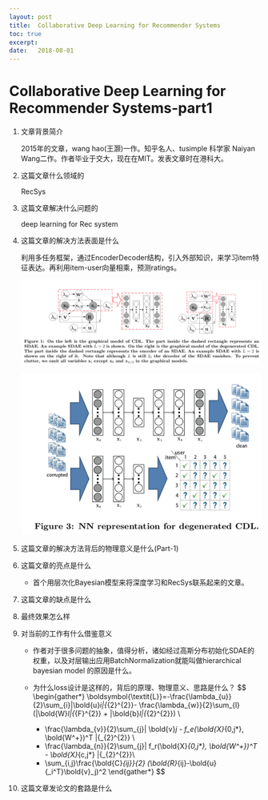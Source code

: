 ```yaml
---
layout: post
title:  Collaborative Deep Learning for Recommender Systems
toc: true 
excerpt: 
date:   2018-08-01
---
```

# Collaborative Deep Learning for Recommender Systems-part1

1. 文章背景简介

   2015年的文章，wang hao(王灏)一作。知乎名人、tusimple 科学家 Naiyan Wang二作。作者毕业于交大，现在在MIT。发表文章时在港科大。

2. 这篇文章什么领域的

   RecSys

3. 这篇文章解决什么问题的

   deep learning for Rec system

4. 这篇文章的解决方法表面是什么

   利用多任务框架，通过EncoderDecoder结构，引入外部知识，来学习item特征表达。再利用item-user向量相乘，预测ratings。

   ![image-20180801135823359](./_posts/static/pics/2018-08-01-cdl.png)

   ![image-20180801135900227](./_posts/static/pics/2018-08-01-cdl-2.png)

5. 这篇文章的解决方法背后的物理意义是什么(Part-1)

   

6. 这篇文章的亮点是什么

   - 首个用层次化Bayesian模型来将深度学习和RecSys联系起来的文章。

7. 这篇文章的缺点是什么

8. 最终效果怎么样

9. 对当前的工作有什么借鉴意义

   - 作者对于很多问题的抽象，值得分析，诸如经过高斯分布初始化SDAE的权重，以及对层输出应用BatchNormalization就能叫做hierarchical bayesian model 的原因是什么。

   - 为什么loss设计是这样的，背后的原理、物理意义、思路是什么？
     $$
     \begin{gather*}
     \boldsymbol{\textit{L}}=-\frac{\lambda_{u}}{2}\sum_{i}\|\bold{u}_i\|{_{2}^{2}}- \frac{\lambda_{w}}{2}\sum_{l}(\|\bold{W}_l\|{_{F}^{2}} + \|\bold{b}_l\|{_{2}^{2}}) \\
     - \frac{\lambda_{v}}{2}\sum_{j}\| \bold{v}_j - f_e(\bold{X}_{0,j*}, \bold{W^+})^T   \|{_{2}^{2}} \\
     - \frac{\lambda_{n}}{2}\sum_{j}\|  f_r(\bold{X}_{0,j*}, \bold{W^+})^T - \bold{X}_{c,j*}   \|{_{2}^{2}}\\
     - \sum_{i,j}\frac{\bold{C}_{ij}}{2} (\bold{R}_{ij}-\bold{u}{_i^T}\bold{v}_j)^2
     \end{gather*}
     $$
     

10. 这篇文章发论文的套路是什么

